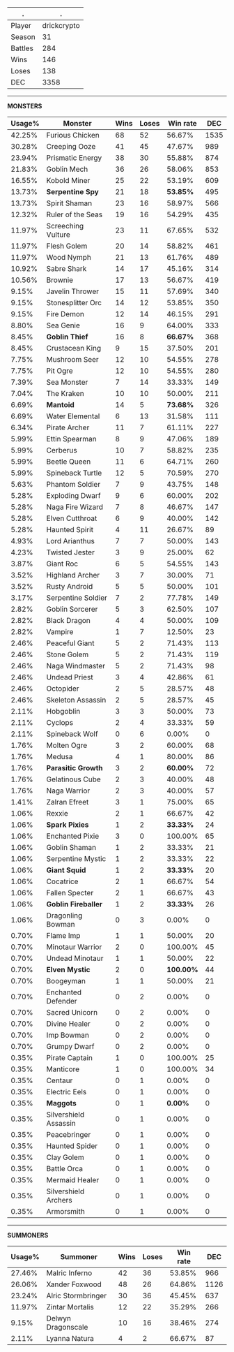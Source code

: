 .|.
|-|-
Player|drickcrypto
Season|31
Battles|284
Wins|146
Loses|138
DEC|3358

---
**MONSTERS**

Usage%|Monster|Wins|Loses|Win rate|DEC|
-|-|-|-|-|-|
42.25%|Furious Chicken|68|52|56.67%|1535|
30.28%|Creeping Ooze|41|45|47.67%|989|
23.94%|Prismatic Energy|38|30|55.88%|874|
21.83%|Goblin Mech|36|26|58.06%|853|
16.55%|Kobold Miner|25|22|53.19%|609|
13.73%|**Serpentine Spy**|21|18|**53.85%**|495|
13.73%|Spirit Shaman|23|16|58.97%|566|
12.32%|Ruler of the Seas|19|16|54.29%|435|
11.97%|Screeching Vulture|23|11|67.65%|532|
11.97%|Flesh Golem|20|14|58.82%|461|
11.97%|Wood Nymph|21|13|61.76%|489|
10.92%|Sabre Shark|14|17|45.16%|314|
10.56%|Brownie|17|13|56.67%|419|
9.15%|Javelin Thrower|15|11|57.69%|340|
9.15%|Stonesplitter Orc|14|12|53.85%|350|
9.15%|Fire Demon|12|14|46.15%|291|
8.80%|Sea Genie|16|9|64.00%|333|
8.45%|**Goblin Thief**|16|8|**66.67%**|368|
8.45%|Crustacean King|9|15|37.50%|201|
7.75%|Mushroom Seer|12|10|54.55%|278|
7.75%|Pit Ogre|12|10|54.55%|280|
7.39%|Sea Monster|7|14|33.33%|149|
7.04%|The Kraken|10|10|50.00%|211|
6.69%|**Mantoid**|14|5|**73.68%**|326|
6.69%|Water Elemental|6|13|31.58%|111|
6.34%|Pirate Archer|11|7|61.11%|227|
5.99%|Ettin Spearman|8|9|47.06%|189|
5.99%|Cerberus|10|7|58.82%|235|
5.99%|Beetle Queen|11|6|64.71%|260|
5.99%|Spineback Turtle|12|5|70.59%|270|
5.63%|Phantom Soldier|7|9|43.75%|148|
5.28%|Exploding Dwarf|9|6|60.00%|202|
5.28%|Naga Fire Wizard|7|8|46.67%|147|
5.28%|Elven Cutthroat|6|9|40.00%|142|
5.28%|Haunted Spirit|4|11|26.67%|89|
4.93%|Lord Arianthus|7|7|50.00%|143|
4.23%|Twisted Jester|3|9|25.00%|62|
3.87%|Giant Roc|6|5|54.55%|143|
3.52%|Highland Archer|3|7|30.00%|71|
3.52%|Rusty Android|5|5|50.00%|101|
3.17%|Serpentine Soldier|7|2|77.78%|149|
2.82%|Goblin Sorcerer|5|3|62.50%|107|
2.82%|Black Dragon|4|4|50.00%|109|
2.82%|Vampire|1|7|12.50%|23|
2.46%|Peaceful Giant|5|2|71.43%|113|
2.46%|Stone Golem|5|2|71.43%|119|
2.46%|Naga Windmaster|5|2|71.43%|98|
2.46%|Undead Priest|3|4|42.86%|61|
2.46%|Octopider|2|5|28.57%|48|
2.46%|Skeleton Assassin|2|5|28.57%|45|
2.11%|Hobgoblin|3|3|50.00%|73|
2.11%|Cyclops|2|4|33.33%|59|
2.11%|Spineback Wolf|0|6|0.00%|0|
1.76%|Molten Ogre|3|2|60.00%|68|
1.76%|Medusa|4|1|80.00%|86|
1.76%|**Parasitic Growth**|3|2|**60.00%**|72|
1.76%|Gelatinous Cube|2|3|40.00%|48|
1.76%|Naga Warrior|2|3|40.00%|57|
1.41%|Zalran Efreet|3|1|75.00%|65|
1.06%|Rexxie|2|1|66.67%|42|
1.06%|**Spark Pixies**|1|2|**33.33%**|24|
1.06%|Enchanted Pixie|3|0|100.00%|65|
1.06%|Goblin Shaman|1|2|33.33%|21|
1.06%|Serpentine Mystic|1|2|33.33%|22|
1.06%|**Giant Squid**|1|2|**33.33%**|20|
1.06%|Cocatrice|2|1|66.67%|54|
1.06%|Fallen Specter|2|1|66.67%|43|
1.06%|**Goblin Fireballer**|1|2|**33.33%**|26|
1.06%|Dragonling Bowman|0|3|0.00%|0|
0.70%|Flame Imp|1|1|50.00%|20|
0.70%|Minotaur Warrior|2|0|100.00%|45|
0.70%|Undead Minotaur|1|1|50.00%|22|
0.70%|**Elven Mystic**|2|0|**100.00%**|44|
0.70%|Boogeyman|1|1|50.00%|21|
0.70%|Enchanted Defender|0|2|0.00%|0|
0.70%|Sacred Unicorn|0|2|0.00%|0|
0.70%|Divine Healer|0|2|0.00%|0|
0.70%|Imp Bowman|0|2|0.00%|0|
0.70%|Grumpy Dwarf|0|2|0.00%|0|
0.35%|Pirate Captain|1|0|100.00%|25|
0.35%|Manticore|1|0|100.00%|34|
0.35%|Centaur|0|1|0.00%|0|
0.35%|Electric Eels|0|1|0.00%|0|
0.35%|**Maggots**|0|1|**0.00%**|0|
0.35%|Silvershield Assassin|0|1|0.00%|0|
0.35%|Peacebringer|0|1|0.00%|0|
0.35%|Haunted Spider|0|1|0.00%|0|
0.35%|Clay Golem|0|1|0.00%|0|
0.35%|Battle Orca|0|1|0.00%|0|
0.35%|Mermaid Healer|0|1|0.00%|0|
0.35%|Silvershield Archers|0|1|0.00%|0|
0.35%|Armorsmith|0|1|0.00%|0|

---
**SUMMONERS**

Usage%|Summoner|Wins|Loses|Win rate|DEC|
-|-|-|-|-|-|
27.46%|Malric Inferno|42|36|53.85%|966|
26.06%|Xander Foxwood|48|26|64.86%|1126|
23.24%|Alric Stormbringer|30|36|45.45%|637|
11.97%|Zintar Mortalis|12|22|35.29%|266|
9.15%|Delwyn Dragonscale|10|16|38.46%|274|
2.11%|Lyanna Natura|4|2|66.67%|87|
